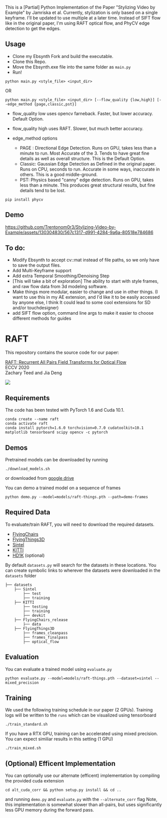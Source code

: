 This is a [Partial] Python Implementation of the Paper "Stylizing Video by Example" by Jamriska et al.
Currently, stylization is only based on a single keyframe. I'll be updated to use multiple at a later time. 
Instead of SIFT flow like in the original paper, I'm using RAFT optical flow, and PhyCV edge detection to get the edges.

## Usage
- Clone my Ebsynth Fork and build the executable. 
- Clone this Repo.
- Move the Ebsynth.exe file into the same folder as ```main.py```
- Run!

```
python main.py <style_file> <input_dir>
```

OR

```
python main.py <style_file> <input_dir> [--flow_quality {low,high}] [--edge_method {page,classic,pst}]
```

- flow_quality low uses opencv farneback. Faster, but lower accuracy. Default Option.
- flow_quality high uses RAFT. Slower, but much better accuracy.

- edge_method options
  - PAGE : Directional Edge Detection. Runs on GPU, takes less than a minute to run. Most Accurate of the 3. Tends to have great fine details as well as overall structure. This is the Default Option.
  - Classic: Gaussian Edge Detection as Defined in the original paper. Runs on CPU, seconds to run. Accurate in some ways, inaccurate in others. This is a good middle-ground. 
  - PST: Physics based "canny" edge detection. Runs on GPU, takes less than a minute. This produces great structural results, but fine details tend to be lost.

```
pip install phycv 
```

## Demo



https://github.com/Trentonom0r3/Stylizing-Video-by-Example/assets/130304830/567c1317-d991-4284-9a6a-80518e784686

## To do:

- Modify Ebsynth to accept cv::mat instead of file paths, so we only have to save the output files.
- Add Multi-Keyframe support
- Add extra Temporal Smoothing/Denoising Step
- [This will take a bit of exploration] The ability to start with style frames, and raw flow data from 3d modeling software.
- Make things more modular, easier to change and use in other things. (I want to use this in my AE extension, and I'd like it to be easily accessed by anyone else, I think It could lead to some cool extensions for SD and/or touchdesigner)
- add SIFT flow option, command line args to make it easier to choose different methods for guides


# RAFT
This repository contains the source code for our paper:

[RAFT: Recurrent All Pairs Field Transforms for Optical Flow](https://arxiv.org/pdf/2003.12039.pdf)<br/>
ECCV 2020 <br/>
Zachary Teed and Jia Deng<br/>

<img src="RAFT.png">

## Requirements
The code has been tested with PyTorch 1.6 and Cuda 10.1.
```Shell
conda create --name raft
conda activate raft
conda install pytorch=1.6.0 torchvision=0.7.0 cudatoolkit=10.1 matplotlib tensorboard scipy opencv -c pytorch
```

## Demos
Pretrained models can be downloaded by running
```Shell
./download_models.sh
```
or downloaded from [google drive](https://drive.google.com/drive/folders/1sWDsfuZ3Up38EUQt7-JDTT1HcGHuJgvT?usp=sharing)

You can demo a trained model on a sequence of frames
```Shell
python demo.py --model=models/raft-things.pth --path=demo-frames
```

## Required Data
To evaluate/train RAFT, you will need to download the required datasets. 
* [FlyingChairs](https://lmb.informatik.uni-freiburg.de/resources/datasets/FlyingChairs.en.html#flyingchairs)
* [FlyingThings3D](https://lmb.informatik.uni-freiburg.de/resources/datasets/SceneFlowDatasets.en.html)
* [Sintel](http://sintel.is.tue.mpg.de/)
* [KITTI](http://www.cvlibs.net/datasets/kitti/eval_scene_flow.php?benchmark=flow)
* [HD1K](http://hci-benchmark.iwr.uni-heidelberg.de/) (optional)


By default `datasets.py` will search for the datasets in these locations. You can create symbolic links to wherever the datasets were downloaded in the `datasets` folder

```Shell
├── datasets
    ├── Sintel
        ├── test
        ├── training
    ├── KITTI
        ├── testing
        ├── training
        ├── devkit
    ├── FlyingChairs_release
        ├── data
    ├── FlyingThings3D
        ├── frames_cleanpass
        ├── frames_finalpass
        ├── optical_flow
```

## Evaluation
You can evaluate a trained model using `evaluate.py`
```Shell
python evaluate.py --model=models/raft-things.pth --dataset=sintel --mixed_precision
```

## Training
We used the following training schedule in our paper (2 GPUs). Training logs will be written to the `runs` which can be visualized using tensorboard
```Shell
./train_standard.sh
```

If you have a RTX GPU, training can be accelerated using mixed precision. You can expect similiar results in this setting (1 GPU)
```Shell
./train_mixed.sh
```

## (Optional) Efficent Implementation
You can optionally use our alternate (efficent) implementation by compiling the provided cuda extension
```Shell
cd alt_cuda_corr && python setup.py install && cd ..
```
and running `demo.py` and `evaluate.py` with the `--alternate_corr` flag Note, this implementation is somewhat slower than all-pairs, but uses significantly less GPU memory during the forward pass.
